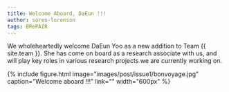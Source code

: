 ```yaml
---
title: Welcome Aboard, DaEun !!!
author: soren-lorenson
tags: BRePAIR
---
```


We wholeheartedly welcome DaEun Yoo as a new addition to Team {{ site.team }}. She has come on board as a research associate with us, and will play key roles in various research projects we are currently working on.

{%
  include figure.html
  image="images/post/issue1/bonvoyage.jpg"
  caption="Welcome aboard !!!"
  link=""
  width="600px"
%}
